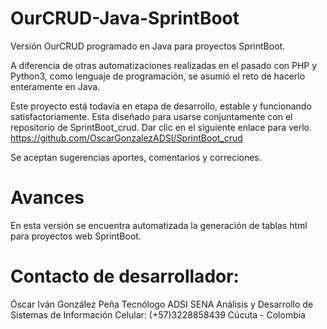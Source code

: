 # OurCRUD-Java-SprintBoot
Versión OurCRUD programado en Java para proyectos SprintBoot.

A diferencia de otras automatizaciones realizadas en el pasado con PHP y Python3, como lenguaje de programación,
se asumió el reto de hacerlo enteramente en Java. 

Este proyecto está todavía en etapa de desarrollo, estable y funcionando satisfactoriamente.
Esta diseñado para usarse conjuntamente con el repositorio de SprintBoot_crud.
Dar clic en el siguiente enlace para verlo. 
https://github.com/OscarGonzalezADSI/SprintBoot_crud

Se aceptan sugerencias aportes, comentarios y correciones.

# Avances
En esta versión se encuentra automatizada la generación de tablas html para proyectos web SprintBoot.

# Contacto de desarrollador:
Óscar Iván González Peña
Tecnólogo ADSI SENA Análisis y Desarrollo de Sistemas de Información
Celular: (+57)3228858439
Cúcuta - Colombia
